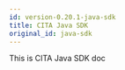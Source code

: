 ```yaml
---
id: version-0.20.1-java-sdk
title: CITA Java SDK
original_id: java-sdk
---
```


This is CITA Java SDK doc
